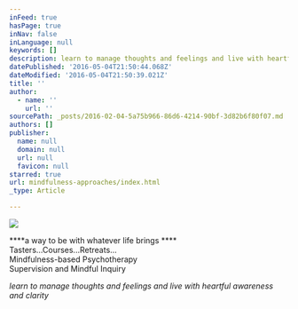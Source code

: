```yaml
---
inFeed: true
hasPage: true
inNav: false
inLanguage: null
keywords: []
description: learn to manage thoughts and feelings and live with heartful awareness and clarity
datePublished: '2016-05-04T21:50:44.068Z'
dateModified: '2016-05-04T21:50:39.021Z'
title: ''
author:
  - name: ''
    url: ''
sourcePath: _posts/2016-02-04-5a75b966-86d6-4214-90bf-3d82b6f80f07.md
authors: []
publisher:
  name: null
  domain: null
  url: null
  favicon: null
starred: true
url: mindfulness-approaches/index.html
_type: Article

---
```

![](https://the-grid-user-content.s3-us-west-2.amazonaws.com/5447b173-302f-4ad8-92a8-d30c09683a73.jpg)

****a way to be with whatever life brings ****  
Tasters...Courses...Retreats...  
Mindfulness-based Psychotherapy   
Supervision and Mindful Inquiry

_learn to manage thoughts and feelings and live with heartful awareness and clarity_